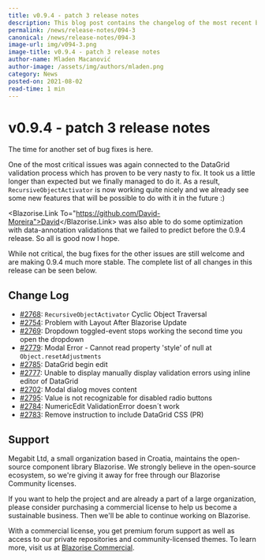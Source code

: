 ```yaml
---
title: v0.9.4 - patch 3 release notes
description: This blog post contains the changelog of the most recent bug fixes included in the Blazorise v0.9.4.3 release.
permalink: /news/release-notes/094-3
canonical: /news/release-notes/094-3
image-url: img/v094-3.png
image-title: v0.9.4 - patch 3 release notes
author-name: Mladen Macanović
author-image: /assets/img/authors/mladen.png
category: News
posted-on: 2021-08-02
read-time: 1 min
---
```


# v0.9.4 - patch 3 release notes

The time for another set of bug fixes is here.

One of the most critical issues was again connected to the DataGrid validation process which has proven to be very nasty to fix.
    It took us a little longer than expected but we finally managed to do it. As a result, `RecursiveObjectActivator` is
    now working quite nicely and we already see some new features that will be possible to do with it in the future :)

<Blazorise.Link To="https://github.com/David-Moreira">David</Blazorise.Link> was also able to do some optimization with data-annotation validations that we failed to predict before the 0.9.4 release. So all is good now I hope.

While not critical, the bug fixes for the other issues are still welcome and are making 0.9.4 much more stable. The complete list of all changes in this release can be seen below.

## Change Log

- [#2768](https://github.com/Megabit/Blazorise/issues/2768): `RecursiveObjectActivator` Cyclic Object Traversal
- [#2754](https://github.com/Megabit/Blazorise/issues/2754): Problem with Layout After Blazorise Update
- [#2769](https://github.com/Megabit/Blazorise/issues/2769): Dropdown toggled-event stops working the second time you open the dropdown
- [#2779](https://github.com/Megabit/Blazorise/issues/2779): Modal Error - Cannot read property 'style' of null at `Object.resetAdjustments`
- [#2785](https://github.com/Megabit/Blazorise/issues/2785): DataGrid begin edit
- [#2777](https://github.com/Megabit/Blazorise/issues/2777): Unable to display manually display validation errors using inline editor of DataGrid
- [#2702](https://github.com/Megabit/Blazorise/issues/2702): Modal dialog moves content
- [#2795](https://github.com/Megabit/Blazorise/issues/2795): Value is not recognizable for disabled radio buttons
- [#2784](https://github.com/Megabit/Blazorise/issues/2784): NumericEdit ValidationError doesn´t work
- [#2783](https://github.com/Megabit/Blazorise/pull/2783): Remove instruction to include DataGrid CSS (PR)

## Support

Megabit Ltd, a small organization based in Croatia, maintains the open-source component library Blazorise. We strongly believe in the open-source ecosystem, so we're giving it away for free through our Blazorise Community licenses.

If you want to help the project and are already a part of a large organization, please consider purchasing a commercial license to help us become a sustainable business. Then we'll be able to continue working on Blazorise.

With a commercial license, you get premium forum support as well as access to our private repositories and community-licensed themes. To learn more, visit us at [Blazorise Commercial](commercial).
